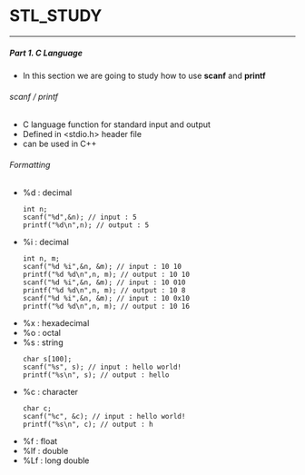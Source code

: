 # STL_STUDY
---
##### Part 1. C Language 
- In this section we are going to study how to use **scanf** and **printf**   

###### scanf / printf
- C language function for standard input and output
- Defined in <stdio.h> header file
- <cstdio> can be used in C++

###### Formatting
- %d : decimal  
    ```
    int n;
    scanf("%d",&n); // input : 5
    printf("%d\n",n); // output : 5
    ```
- %i : decimal  
    ```
    int n, m;
    scanf("%d %i",&n, &m); // input : 10 10 
    printf("%d %d\n",n, m); // output : 10 10
    scanf("%d %i",&n, &m); // input : 10 010 
    printf("%d %d\n",n, m); // output : 10 8
    scanf("%d %i",&n, &m); // input : 10 0x10 
    printf("%d %d\n",n, m); // output : 10 16
    ```
- %x : hexadecimal 
- %o : octal
- %s : string  
    ```
    char s[100];
    scanf("%s", s); // input : hello world! 
    printf("%s\n", s); // output : hello
    ```
- %c : character  
    ```
    char c;
    scanf("%c", &c); // input : hello world! 
    printf("%s\n", c); // output : h
    ```
- %f : float
- %lf : double
- %Lf : long double
